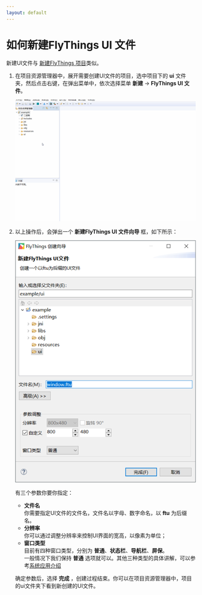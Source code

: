 ```yaml
---
layout: default
---
```

# <span id="new_flythings_project">如何新建FlyThings UI 文件</span>  
新建UI文件与 [新建FlyThings 项目](new_flythings_project#new_flythings_project)类似。
1. 在项目资源管理器中，展开需要创建UI文件的项目，选中项目下的 **ui** 文件夹，然后点击右键，在弹出菜单中，依次选择菜单  **新建** -> **FlyThings UI 文件**。

   ![](assets/ide/new_ftu.gif)  
2. 以上操作后，会弹出一个 **新建FlyThings UI 文件向导** 框，如下所示：   

   ![新建UI文件向导](assets/ide/wizard_new_ftu.png)  
 
   有三个参数你要你指定：  
   * **文件名**   
  你需要指定UI文件的文件名，文件名以字母、数字命名，以 **ftu** 为后缀名。
   * **分辨率**  
   你可以通过调整分辨率来控制UI界面的宽高，以像素为单位；  
   * **窗口类型**   
    目前有四种窗口类型，分别为 **普通**、**状态栏**、**导航栏**、**屏保**。   
     一般情况下我们保持 **普通** 选项就可以。其他三种类型的具体讲解，可以参考[系统应用介绍](system_app)    
     
   确定参数后，选择 **完成** ，创建过程结束。你可以在项目资源管理器中，项目的ui文件夹下看到新创建的UI文件。

 
 
 
 
 
 
 
 
 
 
 
 
 
 
 